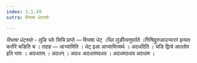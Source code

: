 ```yaml
---
index: 3.1.49
sutra: विभाषा धेट्श्व्योः

---
```

_विभाषा धेट्श्व्योः_ - लुङि च्लेः सिचि प्राप्ते —  विभाषा धेट् ।च्लि लुङी॑त्यनुवर्तते ।णिश्रिद्रुरुआउभ्यःरर॑ इत्यतः कर्तरि चङिति च । तदाह — आभ्यामिति । धेट् इआ आभ्यामित्यर्थः । अदधदिति । चङि द्वित्वे आल्लोप इति भावः । अदधताम् । अदधन् । अदधः अदधतमदधत । अदधमदधाव अदधाम । 
